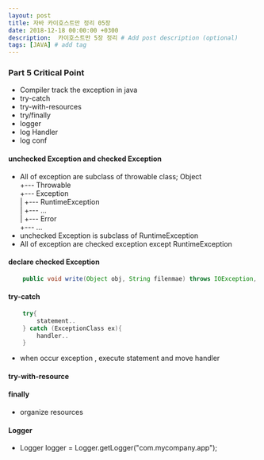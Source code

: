 ```yaml
---
layout: post
title: 자바 카이호스트만 정리 05장
date: 2018-12-18 00:00:00 +0300
description:  카이호스트만 5장 정리 # Add post description (optional)
tags: [JAVA] # add tag
---
```

### Part 5 Critical Point
- Compiler track the exception in java
- try-catch
- try-with-resources 
- try/finally
- logger
- log Handler
- log conf

#### unchecked Exception and checked Exception
- All of exception are subclass of throwable class;
 Object   
  +--- Throwable   
        +--- Exception   
        |     +--- RuntimeException  
        |     +--- ...   
        |
        +--- Error   
              +--- ...   
- unchecked Exception is subclass of RuntimeException
- All of exception are checked exception except RuntimeException 

#### declare checked Exception
```java   
    public void write(Object obj, String filenmae) throws IOException, ReflectiveOpreationException
```

#### try-catch
```java   
    try{
        statement..
    } catch (ExceptionClass ex){
        handler..
    }
```
- when occur exception , execute statement and move handler

#### try-with-resource
#### finally
- organize resources

#### Logger
- Logger logger = Logger.getLogger("com.mycompany.app");

